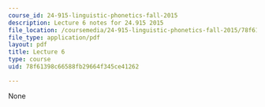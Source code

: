 ```yaml
---
course_id: 24-915-linguistic-phonetics-fall-2015
description: Lecture 6 notes for 24.915 2015
file_location: /coursemedia/24-915-linguistic-phonetics-fall-2015/78f61398c66588fb29664f345ce41262_MIT24_915F15_lec6.pdf
file_type: application/pdf
layout: pdf
title: Lecture 6
type: course
uid: 78f61398c66588fb29664f345ce41262

---
```

None